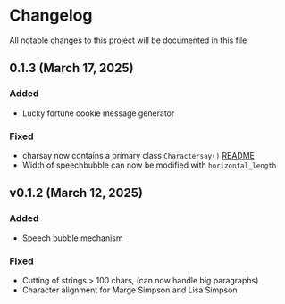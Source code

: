 # Changelog
All notable changes to this project will be documented in this file

## 0.1.3  (March 17, 2025)
### Added
 - Lucky fortune cookie message generator
### Fixed
 - charsay now contains a primary class `Charactersay()` [README](README.md)
 - Width of speechbubble can now be modified with `horizontal_length`

 
## v0.1.2 (March 12, 2025)
### Added
 - Speech bubble mechanism
### Fixed
 - Cutting of strings > 100 chars, (can now handle big paragraphs)
 - Character alignment for Marge Simpson and Lisa Simpson